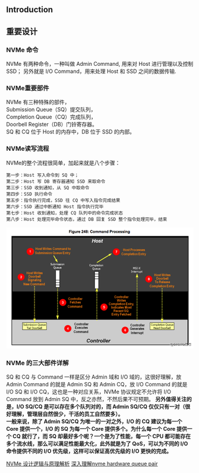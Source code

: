 ## Introduction
## 重要设计

### NVMe 命令 
NVMe 有两种命令，一种叫做 Admin Command, 用来对 Host 进行管理以及控制 SSD；
另外就是 I/O Command，用来处理 Host 和 SSD 之间的数据传输.

### NVMe重要部件
NVMe 有三种特殊的部件，  
Submission Queue（SQ）提交队列，  
Completion Queue（CQ）完成队列，  
Doorbell Register（DB）门铃寄存器。  
SQ 和 CQ 位于 Host 的内存中，DB 位于 SSD 的内部。

### NVMe读写流程
NVMe的整个流程很简单，加起来就是八个步骤：
```
第一步：Host 写入命令到 SQ 中；
第二步：Host 写 DB 寄存器通知 SSD 来取命令
第三步：SSD 收到通知，从 SQ 中取命令
第四步：SSD 执行命令
第五步：指令执行完成，SSD 往 CQ 中写入指令完成结果
第六步：SSD 通过中断通知 Host 指令执行完毕
第七步：Host 收到通知，处理 CQ 队列中的命令完成状态
第八步：Host 处理完毕命令状态，通过 DB 回复 SSD 整个指令处理完毕，结束
```
![picture 2](../../z_images/5f9d6f0196359da1c072d3ea71f4ac3a9e11cb639b9c7ade4c2cde857e8d863b.png)  


### NVMe 的三大部件详解
SQ 和 CQ 与 Command 一样是区分 Admin 域和 I/O 域的，这很好理解，放 Admin Command 的就是 Admin SQ 和 Admin CQ，放 I/O Command 的就是 I/O SQ 和 I/O CQ，这也是一种对应关系，NVMe 协议规定不允许将 I/O Command 放到 Admin SQ 中，反之亦然，不然后果不可预期。
**另外值得关注的是，I/O SQ/CQ 是可以存在多个队列对的，而 Admin SQ/CQ 仅仅只有一对（很好理解，管理层自然很少，干活的员工自然要多）。**  
**一般来说，除了 Admin SQ/CQ 为唯一的一对之外，I/O 的 CQ 建议为每一个 Core 提供一个，I/O 的 SQ 为每一个 Core 提供多个。为什么每一个 Core 提供一个 CQ 就行了，而 SQ 却最好多个呢？一个是为了性能，每一个 CPU 都可能存在多个流水线，那么可以满足性能最大化，此外就是为了 QoS，可以为不同的 I/O 命令提供不同的 I/O 优先级，这样可以保证高优先级的 I/O 更快的完成。**


[NVMe 设计逻辑与原理解析](https://www.byteisland.com/nvme-%e8%ae%be%e8%ae%a1%e9%80%bb%e8%be%91%e4%b8%8e%e5%8e%9f%e7%90%86%e8%a7%a3%e6%9e%90/)
[深入理解nvme hardware queue pair](https://blog.51cto.com/xiamachao/2380622)